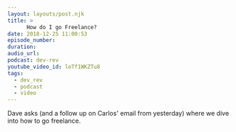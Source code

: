 ```yaml
---
layout: layouts/post.njk
title: >
      How do I go Freelance?
date: 2018-12-25 11:00:53
episode_number: 
duration: 
audio_url: 
podcast: dev-rev
youtube_video_id: loTf1WKZTu8
tags: 
  - dev_rev
  - podcast
  - video
---
```


Dave asks (and a follow up on Carlos' email from yesterday) where we dive into how to go freelance.
